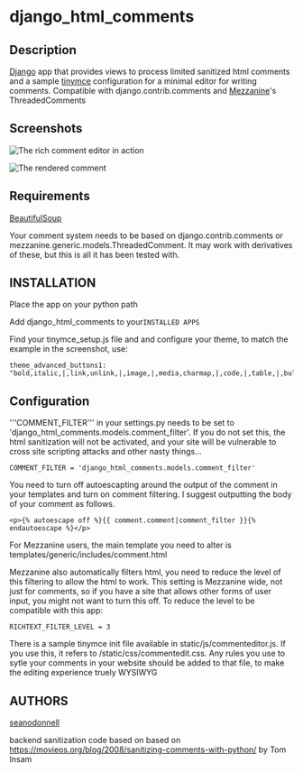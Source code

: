 # django_html_comments

## Description

[Django](http://www.djangoproject.com) app that provides views to process limited sanitized html comments and a sample [tinymce](http://www.tinymce.com/) configuration for a minimal editor for writing comments. Compatible with django.contrib.comments and [Mezzanine](https://github.com/stephenmcd/mezzanine)'s ThreadedComments

## Screenshots

![The rich comment editor in action](/screenshots/django_html_commnts_editor.png?raw=true)

![The rendered comment](/screenshots/django_html_commnts_rendered.png?raw=true)

## Requirements

[BeautifulSoup](http://www.crummy.com/software/BeautifulSoup/)

Your comment system needs to be based on django.contrib.comments or mezzanine.generic.models.ThreadedComment. It may work with derivatives of these, but this is all it has been tested with.

## INSTALLATION

Place the app on your python path

Add django_html_comments to your```INSTALLED APPS```

Find your tinymce_setup.js file and and configure your theme, to match the example in the screenshot, use:

    theme_advanced_buttons1: "bold,italic,|,link,unlink,|,image,|,media,charmap,|,code,|,table,|,bullist,numlist,blockquote,|,undo,redo,|,formatselect,|,search,replace,|,spellchecker,|,fullscreen,",

## Configuration 

'''COMMENT_FILTER''' in your settings.py needs to be set to 'django_html_comments.models.comment_filter'. If you do not set this, the html sanitization will not be activated, and your site will be vulnerable to cross site scripting attacks and other nasty things...

    COMMENT_FILTER = 'django_html_comments.models.comment_filter'

You need to turn off autoescapting around the output of the 
 comment in your templates and turn on comment filtering. I suggest outputting the body of your comment as follows.

    <p>{% autoescape off %}{{ comment.comment|comment_filter }}{% endautoescape %}</p>

For Mezzanine users, the main template you need to alter is templates/generic/includes/comment.html

Mezzanine also automatically filters html, you need to reduce the level of this filtering to allow the html to work. This setting is Mezzanine wide, not just for comments, so if you have a site that allows other forms of user input, you might not want to turn this off. To reduce the level to be compatible with this app:

    RICHTEXT_FILTER_LEVEL = 3

There is a sample tinymce init file available in static/js/commenteditor.js. If you use this, it refers to /static/css/commentedit.css. Any rules you use to sytle your comments in your website should be added to that file, to make the editing experience truely WYSIWYG

## AUTHORS

[seanodonnell](https://github.com/seanodonnell/)

backend sanitization code based on based on https://movieos.org/blog/2008/sanitizing-comments-with-python/ by Tom Insam
